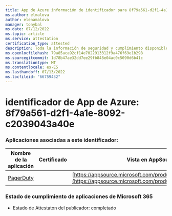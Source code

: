 ```yaml
---
title: App de Azure información de identificador para 8f79a561-d2f1-4a1e-8092-c2039043a40e
ms.author: elmalova
author: elenamalova
manager: tonybal
ms.date: 07/12/2022
ms.topic: article
ms.service: attestation
certification_type: attested
description: Toda la información de seguridad y cumplimiento disponible para 8f79a561-d2f1-4a1e-8092-c2039043a40e.
ms.openlocfilehash: 79a85aca92cf14e7022913312f9a476f69e1b298
ms.sourcegitcommit: 1d78b47ae32dd7ee29fb848e04ac0c5090d6b41c
ms.translationtype: MT
ms.contentlocale: es-ES
ms.lasthandoff: 07/13/2022
ms.locfileid: "66759432"
---
```

# <a name="azure-app-id-8f79a561-d2f1-4a1e-8092-c2039043a40e"></a>identificador de App de Azure: 8f79a561-d2f1-4a1e-8092-c2039043a40e


### <a name="apps-associated-with-this-id"></a>Aplicaciones asociadas a este identificador:
| **Nombre de la aplicación** | **Certificado** | **Vista en AppSource** |
|--------------|---------------|-----------------------|
| [PagerDuty](../forward/WA200001637.md) |  | [https://appsource.microsoft.com/product/office/WA200001637](https://appsource.microsoft.com/product/office/WA200001637) |

### <a name="microsoft-365-app-compliance-status"></a>Estado de cumplimiento de aplicaciones de Microsoft 365
- Estado de Attestaton del publicador: completado
